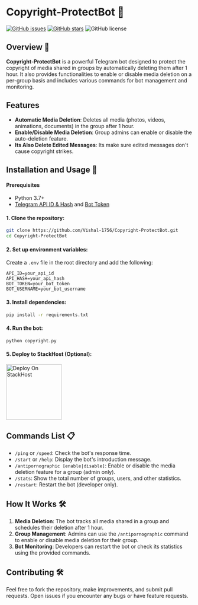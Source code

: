 # Copyright-ProtectBot 🤖

[![GitHub issues](https://img.shields.io/github/issues/Vishal-1756/Copyright-ProtectBot)](https://github.com/Vishal-1756/Copyright-ProtectBot/issues)
[![GitHub stars](https://img.shields.io/github/stars/Vishal-1756/Copyright-ProtectBot)](https://github.com/Vishal-1756/Copyright-ProtectBot/stargazers)
![GitHub license](https://img.shields.io/github/license/Vishal-1756/Copyright-ProtectBot)

## Overview 🚀

**Copyright-ProtectBot** is a powerful Telegram bot designed to protect the copyright of media shared in groups by automatically deleting them after 1 hour. It also provides functionalities to enable or disable media deletion on a per-group basis and includes various commands for bot management and monitoring.

## Features 

- **Automatic Media Deletion**: Deletes all media (photos, videos, animations, documents) in the group after 1 hour.
- **Enable/Disable Media Deletion**: Group admins can enable or disable the auto-deletion feature.
- **Its Also Delete Edited Messages**: Its make sure edited messages don't cause copyright strikes.

## Installation and Usage 🚦

#### Prerequisites

- Python 3.7+
- [Telegram API ID & Hash](https://my.telegram.org) and [Bot Token](https://t.me/BotFather)

#### 1. Clone the repository:

```bash
git clone https://github.com/Vishal-1756/Copyright-ProtectBot.git
cd Copyright-ProtectBot
```

#### 2. Set up environment variables:

Create a `.env` file in the root directory and add the following:

```env
API_ID=your_api_id
API_HASH=your_api_hash
BOT_TOKEN=your_bot_token
BOT_USERNAME=your_bot_username
```

#### 3. Install dependencies:

```bash
pip install -r requirements.txt
```

#### 4. Run the bot:

```bash
python copyright.py
```

#### 5. Deploy to StackHost (Optional):

<div align="left">
  <a href="https://t.me/StackHost">
     <img src="https://graph.org/file/7e91d83f67d20f158cfdc.jpg" alt="Deploy On StackHost" width="150" />
  </a>
</div>

## Commands List 📋

- `/ping` or `/speed`: Check the bot's response time.
- `/start` or `/help`: Display the bot's introduction message.
- `/antipornographic [enable|disable]`: Enable or disable the media deletion feature for a group (admin only).
- `/stats`: Show the total number of groups, users, and other statistics.
- `/restart`: Restart the bot (developer only).

## How It Works 🛠️

1. **Media Deletion**: The bot tracks all media shared in a group and schedules their deletion after 1 hour.
2. **Group Management**: Admins can use the `/antipornographic` command to enable or disable media deletion for their group.
3. **Bot Monitoring**: Developers can restart the bot or check its statistics using the provided commands.

## Contributing 🛠

Feel free to fork the repository, make improvements, and submit pull requests. Open issues if you encounter any bugs or have feature requests.
